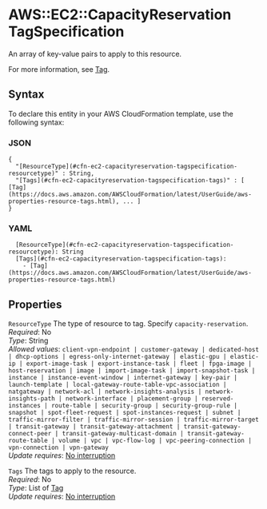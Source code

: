 # AWS::EC2::CapacityReservation TagSpecification<a name="aws-properties-ec2-capacityreservation-tagspecification"></a>

An array of key\-value pairs to apply to this resource\.

For more information, see [Tag](https://docs.aws.amazon.com/AWSCloudFormation/latest/UserGuide/aws-properties-resource-tags.html)\.

## Syntax<a name="aws-properties-ec2-capacityreservation-tagspecification-syntax"></a>

To declare this entity in your AWS CloudFormation template, use the following syntax:

### JSON<a name="aws-properties-ec2-capacityreservation-tagspecification-syntax.json"></a>

```
{
  "[ResourceType](#cfn-ec2-capacityreservation-tagspecification-resourcetype)" : String,
  "[Tags](#cfn-ec2-capacityreservation-tagspecification-tags)" : [ [Tag](https://docs.aws.amazon.com/AWSCloudFormation/latest/UserGuide/aws-properties-resource-tags.html), ... ]
}
```

### YAML<a name="aws-properties-ec2-capacityreservation-tagspecification-syntax.yaml"></a>

```
  [ResourceType](#cfn-ec2-capacityreservation-tagspecification-resourcetype): String
  [Tags](#cfn-ec2-capacityreservation-tagspecification-tags): 
    - [Tag](https://docs.aws.amazon.com/AWSCloudFormation/latest/UserGuide/aws-properties-resource-tags.html)
```

## Properties<a name="aws-properties-ec2-capacityreservation-tagspecification-properties"></a>

`ResourceType`  <a name="cfn-ec2-capacityreservation-tagspecification-resourcetype"></a>
The type of resource to tag\. Specify `capacity-reservation`\.  
*Required*: No  
*Type*: String  
*Allowed values*: `client-vpn-endpoint | customer-gateway | dedicated-host | dhcp-options | egress-only-internet-gateway | elastic-gpu | elastic-ip | export-image-task | export-instance-task | fleet | fpga-image | host-reservation | image | import-image-task | import-snapshot-task | instance | instance-event-window | internet-gateway | key-pair | launch-template | local-gateway-route-table-vpc-association | natgateway | network-acl | network-insights-analysis | network-insights-path | network-interface | placement-group | reserved-instances | route-table | security-group | security-group-rule | snapshot | spot-fleet-request | spot-instances-request | subnet | traffic-mirror-filter | traffic-mirror-session | traffic-mirror-target | transit-gateway | transit-gateway-attachment | transit-gateway-connect-peer | transit-gateway-multicast-domain | transit-gateway-route-table | volume | vpc | vpc-flow-log | vpc-peering-connection | vpn-connection | vpn-gateway`  
*Update requires*: [No interruption](https://docs.aws.amazon.com/AWSCloudFormation/latest/UserGuide/using-cfn-updating-stacks-update-behaviors.html#update-no-interrupt)

`Tags`  <a name="cfn-ec2-capacityreservation-tagspecification-tags"></a>
The tags to apply to the resource\.  
*Required*: No  
*Type*: List of [Tag](https://docs.aws.amazon.com/AWSCloudFormation/latest/UserGuide/aws-properties-resource-tags.html)  
*Update requires*: [No interruption](https://docs.aws.amazon.com/AWSCloudFormation/latest/UserGuide/using-cfn-updating-stacks-update-behaviors.html#update-no-interrupt)